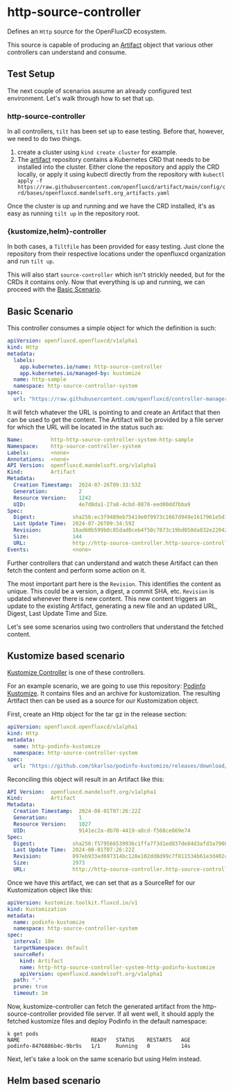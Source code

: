 # http-source-controller

Defines an `Http` source for the OpenFluxCD ecosystem.

This source is capable of producing an [Artifact](https://github.com/openfluxcd/artifact) object that various other
controllers can understand and consume.

## Test Setup

The next couple of scenarios assume an already configured test environment. Let's walk through how to set that up.

### http-source-controller

In all controllers, `tilt` has been set up to ease testing. Before that, however, we need to do two things.

1. create a cluster using `kind create cluster` for example.
2. The [artifact](https://github.com/openfluxcd/artifact/) repository contains a Kubernetes CRD that needs to be
installed into the cluster. Either clone the repository and apply the CRD locally, or apply it using kubectl directly
from the repository with `kubectl apply -f https://raw.githubusercontent.com/openfluxcd/artifact/main/config/crd/bases/openfluxcd.mandelsoft.org_artifacts.yaml`

Once the cluster is up and running and we have the CRD installed, it's as easy as running `tilt up` in the
repository root.

### {kustomize,helm}-controller

In both cases, a `Tiltfile` has been provided for easy testing. Just clone the repository from their respective
locations under the openfluxcd organization and run `tilt up`.

This will also start `source-controller` which isn't strickly needed, but for the CRDs it contains only.
Now that everything is up and running, we can proceed with the [Basic Scenario](#basic-scenario).

## Basic Scenario

This controller consumes a simple object for which the definition is such:

```yaml
apiVersion: openfluxcd.openfluxcd/v1alpha1
kind: Http
metadata:
  labels:
    app.kubernetes.io/name: http-source-controller
    app.kubernetes.io/managed-by: kustomize
  name: http-sample
  namespace: http-source-controller-system
spec:
  url: "https://raw.githubusercontent.com/openfluxcd/controller-manager/main/README.md"
```

It will fetch whatever the URL is pointing to and create an Artifact that then can be used to get the content.
The Artifact will be provided by a file server for which the URL will be located in the status such as:

```yaml
Name:         http-http-source-controller-system-http-sample
Namespace:    http-source-controller-system
Labels:       <none>
Annotations:  <none>
API Version:  openfluxcd.mandelsoft.org/v1alpha1
Kind:         Artifact
Metadata:
  Creation Timestamp:  2024-07-26T09:33:53Z
  Generation:          2
  Resource Version:    1242
  UID:                 4e7d8da1-27a8-4cbd-8878-eed00dd7bba9
Spec:
  Digest:            sha256:ec3f9489eb75419e0f9973c1667d949e1617961e5d17b62803467bceef137cac
  Last Update Time:  2024-07-26T09:34:59Z
  Revision:          18ad60b599b0c85dad0ceb4f50c7873c19bd050da832e22042b71c944aeaa315
  Size:              144
  URL:               http://http-source-controller.http-source-controller.svc.cluster.local./http/http-source-controller-system/http-sample/18ad60b599b0c85dad0ceb4f50c7873c19bd050da832e22042b71c944aeaa315.tar.gz
Events:              <none>
```

Further controllers that can understand and watch these Artifact can then fetch the content and perform some action on
it.

The most important part here is the `Revision`. This identifies the content as unique. This could be a version, a digest,
a commit SHA, etc. `Revision` is updated whenever there is new content. This new content triggers an update to the existing
Artifact, generating a new file and an updated URL, Digest, Last Update Time and Size.

Let's see some scenarios using two controllers that understand the fetched content.

## Kustomize based scenario

[Kustomize Controller](https://github.com/openfluxcd/kustomize-controller) is one of these controllers.

For an example scenario, we are going to use this repository: [Podinfo Kustomize](https://github.com/openfluxcd/podinfo-kustomize). It contains files and an archive
for kustomization. The resulting Artifact then can be used as a source for our Kustomization object.

First, create an Http object for the tar gz in the release section:

```yaml
apiVersion: openfluxcd.openfluxcd/v1alpha1
kind: Http
metadata:
  name: http-podinfo-kustomize
  namespace: http-source-controller-system
spec:
  url: "https://github.com/Skarlso/podinfo-kustomize/releases/download/v0.1.0/podinfo.tar.gz"
```

Reconciling this object will result in an Artifact like this:

```yaml
API Version:  openfluxcd.mandelsoft.org/v1alpha1
Kind:         Artifact
Metadata:
  Creation Timestamp:  2024-08-01T07:26:22Z
  Generation:          1
  Resource Version:    1027
  UID:                 9141ec2a-db70-4419-a8cd-f568ce669e74
Spec:
  Digest:            sha256:f579566539936c1ffa7f3d1ed037de84d3afd3a79083c255aa49356fefc597b2
  Last Update Time:  2024-08-01T07:26:22Z
  Revision:          897eb933ed697314bc128e102dd8d99c7f811534b61e3d402c9bdc876dee5132
  Size:              2973
  URL:               http://http-source-controller.http-source-controller-system.svc.cluster.local./http/http-source-controller-system/http-podinfo-kustomize/897eb933ed697314bc128e102dd8d99c7f811534b61e3d402c9bdc876dee5132.tar.gz
```

Once we have this artifact, we can set that as a SourceRef for our Kustomization object like this:

```yaml
apiVersion: kustomize.toolkit.fluxcd.io/v1
kind: Kustomization
metadata:
  name: podinfo-kustomize
  namespace: http-source-controller-system
spec:
  interval: 10m
  targetNamespace: default
  sourceRef:
    kind: Artifact
    name: http-http-source-controller-system-http-podinfo-kustomize
    apiVersion: openfluxcd.mandelsoft.org/v1alpha1
  path: "."
  prune: true
  timeout: 1m
```

Now, kustomize-controller can fetch the generated artifact from the http-source-controller provided
file server. If all went well, it should apply the fetched kustomize files and deploy Podinfo in
the default namespace:

```
k get pods
NAME                       READY   STATUS    RESTARTS   AGE
podinfo-8476886b4c-9br9s   1/1     Running   0          14s
```

Next, let's take a look on the same scenario but using Helm instead.

## Helm based scenario
